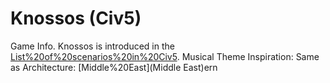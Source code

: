 # Knossos (Civ5)

Game Info.
Knossos is introduced in the [List%20of%20scenarios%20in%20Civ5](scenario).
Musical Theme Inspiration: Same as 
Architecture: [Middle%20East](Middle East)ern
